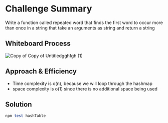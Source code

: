# Challenge Summary

Write a function called repeated word that finds the first word to occur more than once in a string that take an arguments as string and return a string

## Whiteboard Process
<!-- Embedded whiteboard image -->
![Copy of Copy of Untitledgghfgh (1)](https://user-images.githubusercontent.com/90922969/170370774-778233da-08dc-4ec1-b460-08fe705aad35.jpg)

## Approach & Efficiency

- Time complexity is o(n), because we will loop through the hashmap
- space complexity is o(1) since there is no additional space being used

## Solution
```ruby
npm test hashTable

```
